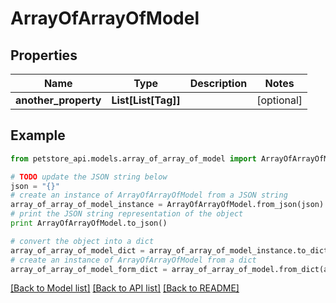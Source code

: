 # ArrayOfArrayOfModel


## Properties

Name | Type | Description | Notes
------------ | ------------- | ------------- | -------------
**another_property** | **List[List[Tag]]** |  | [optional] 

## Example

```python
from petstore_api.models.array_of_array_of_model import ArrayOfArrayOfModel

# TODO update the JSON string below
json = "{}"
# create an instance of ArrayOfArrayOfModel from a JSON string
array_of_array_of_model_instance = ArrayOfArrayOfModel.from_json(json)
# print the JSON string representation of the object
print ArrayOfArrayOfModel.to_json()

# convert the object into a dict
array_of_array_of_model_dict = array_of_array_of_model_instance.to_dict()
# create an instance of ArrayOfArrayOfModel from a dict
array_of_array_of_model_form_dict = array_of_array_of_model.from_dict(array_of_array_of_model_dict)
```
[[Back to Model list]](../README.md#documentation-for-models) [[Back to API list]](../README.md#documentation-for-api-endpoints) [[Back to README]](../README.md)


